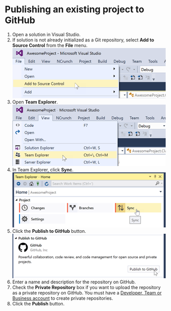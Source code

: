 # Publishing an existing project to GitHub

1. Open a solution in Visual Studio.
2. If solution is not already initialized as a Git repository, select **Add to Source Control** from the **File** menu.
![Location of Add to Source Control option in the file menu](images/add-to-source-control.png)
3. Open **Team Explorer**.
![Location of Team Explorer option in the view menu](images/open-team-explorer.png)
4. In Team Explorer, click **Sync**.
![Location of the sync button in the Team Explorer pane](images/team-explorer-sync.png)
5. Click the **Publish to GitHub** button.
![Location of the Publish to GitHub button in the Team Explorer pane](images/publish-to-github.png)
6. Enter a name and description for the repository on GitHub.
7. Check the **Private Repository** box if you want to upload the repository as a private repository on GitHub. You must have a [Developer, Team or Business account](https://github.com/pricing) to create private repositories.
8. Click the **Publish** button.
